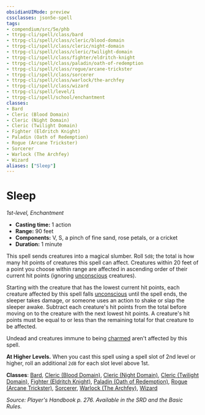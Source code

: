```yaml
---
obsidianUIMode: preview
cssclasses: json5e-spell
tags:
- compendium/src/5e/phb
- ttrpg-cli/spell/class/bard
- ttrpg-cli/spell/class/cleric/blood-domain
- ttrpg-cli/spell/class/cleric/night-domain
- ttrpg-cli/spell/class/cleric/twilight-domain
- ttrpg-cli/spell/class/fighter/eldritch-knight
- ttrpg-cli/spell/class/paladin/oath-of-redemption
- ttrpg-cli/spell/class/rogue/arcane-trickster
- ttrpg-cli/spell/class/sorcerer
- ttrpg-cli/spell/class/warlock/the-archfey
- ttrpg-cli/spell/class/wizard
- ttrpg-cli/spell/level/1
- ttrpg-cli/spell/school/enchantment
classes:
- Bard
- Cleric (Blood Domain)
- Cleric (Night Domain)
- Cleric (Twilight Domain)
- Fighter (Eldritch Knight)
- Paladin (Oath of Redemption)
- Rogue (Arcane Trickster)
- Sorcerer
- Warlock (The Archfey)
- Wizard
aliases: ["Sleep"]
---
```

# Sleep
*1st-level, Enchantment*  

- **Casting time:** 1 action
- **Range:** 90 feet
- **Components:** V, S, a pinch of fine sand, rose petals, or a cricket
- **Duration:** 1 minute

This spell sends creatures into a magical slumber. Roll `5d8`; the total is how many hit points of creatures this spell can affect. Creatures within 20 feet of a point you choose within range are affected in ascending order of their current hit points (ignoring [unconscious](/3-Mechanics/CLI/rules/conditions.md#unconscious) creatures).

Starting with the creature that has the lowest current hit points, each creature affected by this spell falls [unconscious](/3-Mechanics/CLI/rules/conditions.md#unconscious) until the spell ends, the sleeper takes damage, or someone uses an action to shake or slap the sleeper awake. Subtract each creature's hit points from the total before moving on to the creature with the next lowest hit points. A creature's hit points must be equal to or less than the remaining total for that creature to be affected.

Undead and creatures immune to being [charmed](/3-Mechanics/CLI/rules/conditions.md#charmed) aren't affected by this spell.

**At Higher Levels.** When you cast this spell using a spell slot of 2nd level or higher, roll an additional `2d8` for each slot level above 1st.

**Classes**: [Bard](/3-Mechanics/CLI/classes/bard.md), [Cleric (Blood Domain)](/3-Mechanics/CLI/classes/cleric-blood-domain-tdcsr.md), [Cleric (Night Domain)](/3-Mechanics/CLI/classes/cleric-night-domain-hwcs.md), [Cleric (Twilight Domain)](/3-Mechanics/CLI/classes/cleric-twilight-domain-tce.md), [Fighter (Eldritch Knight)](/3-Mechanics/CLI/classes/fighter-eldritch-knight.md), [Paladin (Oath of Redemption)](/3-Mechanics/CLI/classes/paladin-oath-of-redemption-xge.md), [Rogue (Arcane Trickster)](/3-Mechanics/CLI/classes/rogue-arcane-trickster.md), [Sorcerer](/3-Mechanics/CLI/classes/sorcerer.md), [Warlock (The Archfey)](/3-Mechanics/CLI/classes/warlock-the-archfey.md), [Wizard](/3-Mechanics/CLI/classes/wizard.md)

*Source: Player's Handbook p. 276. Available in the SRD and the Basic Rules.*